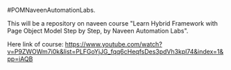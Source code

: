#POMNaveenAutomationLabs.

This will be a repository on naveen course "Learn Hybrid Framework with Page Object Model Step by Step, by Naveen Automation Labs".

Here link of course: https://www.youtube.com/watch?v=P9ZWOWm7i0k&list=PLFGoYjJG_fqq6cHeqfsDes3pdVh3kpl74&index=1&pp=iAQB
